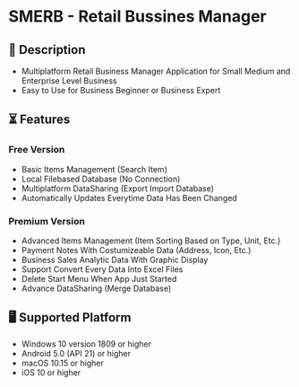 # SMERB - Retail Bussines Manager

## 📝 Description
- Multiplatform Retail Business Manager Application for Small Medium and Enterprise Level Business
- Easy to Use for Business Beginner or Business Expert

## ⏳ Features
### Free Version
- Basic Items Management (Search Item)
- Local Filebased Database (No Connection)
- Multiplatform DataSharing (Export Import Database)
- Automatically Updates Everytime Data Has Been Changed
  
### Premium Version
- Advanced Items Management (Item Sorting Based on Type, Unit, Etc.)
- Payment Notes With Costumizeable Data (Address, Icon, Etc.)
- Business Sales Analytic Data With Graphic Display
- Support Convert Every Data Into Excel Files
- Delete Start Menu When App Just Started
- Advance DataSharing (Merge Database)

## 🖥️ Supported Platform
- Windows 10 version 1809 or higher
- Android 5.0 (API 21) or higher
- macOS 10.15 or higher
- iOS 10 or higher
